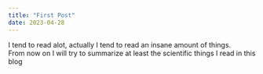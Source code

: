 ```yaml
---
title: "First Post"
date: 2023-04-28
---
```


I tend to read alot, actually I tend to read an insane amount of things.  
From now on I will try to summarize at least the scientific things I read in this blog
